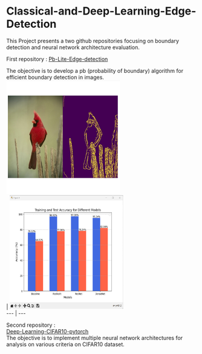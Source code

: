# Classical-and-Deep-Learning-Edge-Detection
This Project presents a two github repositories focusing on boundary detection and neural network architecture evaluation. </br>

First repository :
<a href="https://github.com/shambhurajmane/Pb-Lite-Edge-detection.git" target="_blank">Pb-Lite-Edge-detection</a>

The objective is to develop a pb (probability of boundary) algorithm for efficient boundary detection in images.  </br>
<img src="CV.png" alt="Logo" width="300" height="300"></br> | <img src="all_models.png" alt="Logo" width="300" height="300"></br>
--- | ---

Second repository :</br>
<a href="https://github.com/shambhurajmane/Deep-Learning-CIFAR10-pytorch.git" target="_blank">Deep-Learning-CIFAR10-pytorch</a></br>
The objective is to implement multiple neural network architectures for analysis on various criteria on CIFAR10 dataset.</br>

